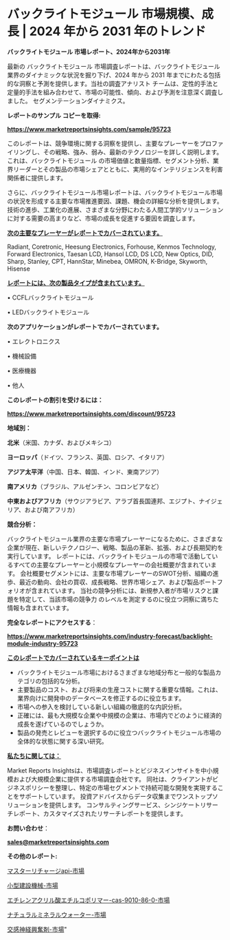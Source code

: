 # バックライトモジュール 市場規模、成長 | 2024 年から 2031 年のトレンド

<strong>バックライトモジュール 市場レポート、2024年から2031年</strong>

最新の バックライトモジュール 市場調査レポートは、バックライトモジュール 業界のダイナミックな状況を掘り下げ、2024 年から 2031 年までにわたる包括的な洞察と予測を提供します。当社の調査アナリスト チームは、定性的手法と定量的手法を組み合わせて、市場の可能性、傾向、および予測を注意深く調査しました。 セグメンテーションダイナミクス。



<strong>レポートのサンプル コピーを取得:</strong> <a href=https://www.marketreportsinsights.com/sample/95723>

<strong><u>https://www.marketreportsinsights.com/sample/95723</u></strong></a>

このレポートは、競争環境に関する洞察を提供し、主要なプレーヤーをプロファイリングし、その戦略、強み、弱み、最新のテクノロジーを詳しく説明します。 これは、バックライトモジュール の市場価値と数量指標、セグメント分析、業界リーダーとその製品の市場シェアとともに、実用的なインテリジェンスを利害関係者に提供します。

さらに、バックライトモジュール市場レポートは、バックライトモジュール市場の状況を形成する主要な市場推進要因、課題、機会の詳細な分析を提供します。 技術の進歩、工業化の進展、さまざまな分野にわたる人間工学的ソリューションに対する需要の高まりなど、市場の成長を促進する要因を調査します。



<strong><u>次の主要なプレーヤーがレポートでカバーされています。</u></strong>

Radiant, Coretronic, Heesung Electronics, Forhouse, Kenmos Technology, Forward Electronics, Taesan LCD, Hansol LCD, DS LCD, New Optics, DID, Sharp, Stanley, CPT, HannStar, Minebea, OMRON, K-Bridge, Skyworth, Hisense



<strong><u><b>レポートには、次の製品タイプが含まれています。</b></u></strong>

• CCFLバックライトモジュール

• LEDバックライトモジュール



<strong><b>次のアプリケーションがレポートでカバーされています。</b></strong>

• エレクトロニクス

• 機械設備

• 医療機器

• 他人



<strong><b>このレポートの割引を受けるには：</b></strong><a href=https://www.marketreportsinsights.com/discount/95723>

<strong><u>https://www.marketreportsinsights.com/discount/95723</u></strong></a>



<strong>地域別：</strong>



<strong>北米</strong>（米国、カナダ、およびメキシコ）



<strong>ヨーロッパ</strong>（ドイツ、フランス、英国、ロシア、イタリア）



<strong>アジア太平洋</strong>（中国、日本、韓国、インド、東南アジア）



<strong>南アメリカ</strong>（ブラジル、アルゼンチン、コロンビアなど）



<strong>中東およびアフリカ</strong>（サウジアラビア、アラブ首長国連邦、エジプト、ナイジェリア、および南アフリカ）



<strong>競合分析：</strong>

バックライトモジュール業界の主要な市場プレーヤーになるために、さまざまな企業が現在、新しいテクノロジー、戦略、製品の革新、拡張、および長期契約を実行しています。 レポートには、バックライトモジュールの市場で活動しているすべての主要なプレーヤーと小規模なプレーヤーの会社概要が含まれています。 会社概要セグメントには、主要な市場プレーヤーのSWOT分析、組織の進歩、最近の動向、会社の買収、成長戦略、世界市場シェア、および製品ポートフォリオが含まれています。 当社の競争分析には、新規参入者が市場リスクと課題を特定して、当該市場の競争力 のレベルを測定するのに役立つ洞察に満ちた情報も含まれています。



<strong>完全なレポートにアクセスする</strong>：

<a href=https://www.marketreportsinsights.com/industry-forecast/backlight-module-industry-95723>

<strong><u>https://www.marketreportsinsights.com/industry-forecast/backlight-module-industry-95723</u></strong></a>



<strong><u><b>このレポートでカバーされているキーポイントは</b></u></strong>
<ul>
  <li>バックライトモジュール市場におけるさまざまな地域分布と一般的な製品カテゴリの包括的な分析。</li>
  <li>主要製品のコスト、および将来の生産コストに関する重要な情報。これは、業界向けに開発中のデータベースを修正するのに役立ちます。</li>
  <li>市場への参入を検討している新しい組織の徹底的な内訳分析。</li>
  <li>正確には、最も大規模な企業や中規模の企業は、市場内でどのように経済的成長を遂げているのでしょうか。</li>
  <li>製品の発売とレビューを選択するのに役立つバックライトモジュール市場の全体的な状態に関する深い研究。</li>
</ul>


<strong><u><b>私たちに関しては：</b></u></strong>

Market Reports Insightsは、市場調査レポートとビジネスインサイトを中小規模および大規模企業に提供する市場調査会社です。 同社は、クライアントがビジネスポリシーを整理し、特定の市場セグメントで持続可能な開発を実現することをサポートしています。 投資アドバイスからデータ収集までワンストップソリューションを提供します。 コンサルティングサービス、シンジケートリサーチレポート、カスタマイズされたリサーチレポートを提供します。



<strong><b>お問い合わせ</b></strong>：

<a href=mailto:sales@marketreportsinsights.com>

<strong><u>sales@marketreportsinsights.com</u></strong></a>



<strong>その他のレポート:</strong>

<a href=https://www.linkedin.com/pulse/マスターリチャージapi-市場-2030-年までの需要に焦点を当てた-2023-年調査レポート-pr-news-hub-6odzf/>マスターリチャージapi-市場</a>

<a href=https://www.linkedin.com/pulse/小型建設機械-市場-2023-推進要因と成長機会-2030-consumer-connection-collective-360-gn4yc/>小型建設機械-市場</a>

<a href=https://www.linkedin.com/pulse/エチレンアクリル酸エチルコポリマー-cas-9010-86-0-市場-2023-推進要因と成長機会-2030-pr-news-hub-6bycf/>エチレンアクリル酸エチルコポリマー-cas-9010-86-0-市場</a>

<a href=https://www.linkedin.com/pulse/ナチュラルミネラルウォーター-市場-2023-推進要因と成長機会-2030-yqyjf/>ナチュラルミネラルウォーター-市場</a>

<a href=https://www.linkedin.com/pulse/交感神経興奮剤-市場-2023-総合分析と事業成長戦略-2030-data-dive-discoveries-24-analysis-7uc4f/>交感神経興奮剤-市場</a>"
